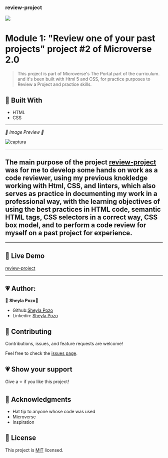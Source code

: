 ### review-project


![](https://img.shields.io/github/followers/sheylaPozo?style=social)

# Module 1: "Review one of your past projects" project #2 of Microverse 2.0

> This project is part of Microverse's The Portal part of the curriculum. and it's been built with Html 5 and CSS, for practice purposes to Review a Project and practice skills.

## 💖 Built With 

- HTML
- CSS

---

*💛 Image Preview 💛*

![captura](https://user-images.githubusercontent.com/54015740/120563413-22d51000-c3ce-11eb-8746-06b8d90d943e.jpg)


---
The main purpose of the project [review-project](https://sheylapozo.github.io/Hello-Microverse/) was for me to develop some hands on work as a code reviewer, using my previous knokledge working with Html, CSS, and linters, which also serves as practice in documenting my work in a professional way, with the learning objectives of using the best practices in HTML code, semantic HTML tags, CSS selectors in a correct way, CSS box model, and to perform a code review for myself on a past project for experience.
-------
---

## 💖 Live Demo

[review-project](https://sheylapozo.github.io/Hello-Microverse/)

---

## 💗 Author:

👤 **Sheyla Pozo**💖

- Github:[Sheyla Pozo](https://github.com/sheylaPozo)
- Linkedin: [Sheyla Pozo](https://www.linkedin.com/in/sheypozo/)

## 🤝 Contributing

Contributions, issues, and feature requests are welcome!


Feel free to check the [issues page](https://github.com/sheylaPozo/Hello-Microverse/issues).


## 💗 Show your support

Give a ⭐️ if you like this project!

## 💖 Acknowledgments

- Hat tip to anyone whose code was used
- Microverse
- Inspiration

## 📝 License

This project is [MIT](lic.url) licensed.
